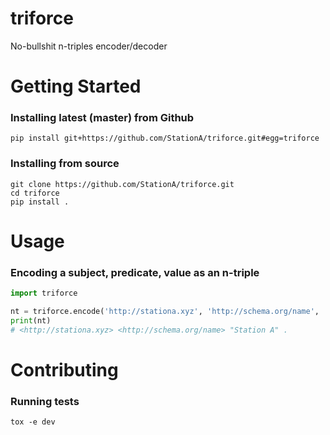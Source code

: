 # triforce
No-bullshit n-triples encoder/decoder

# Getting Started

### Installing latest (master) from Github

```
pip install git+https://github.com/StationA/triforce.git#egg=triforce
```

### Installing from source

```
git clone https://github.com/StationA/triforce.git
cd triforce
pip install .
```

# Usage

### Encoding a subject, predicate, value as an n-triple

```python
import triforce

nt = triforce.encode('http://stationa.xyz', 'http://schema.org/name', 'Station A')
print(nt)
# <http://stationa.xyz> <http://schema.org/name> "Station A" .
```

# Contributing

### Running tests

```
tox -e dev
```

